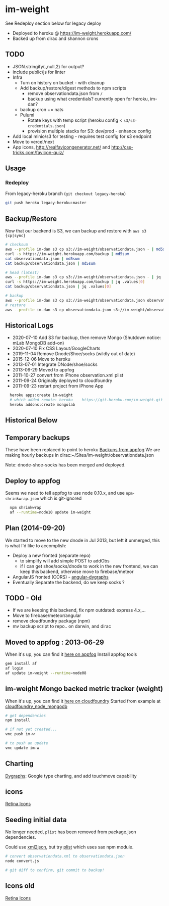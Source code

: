 # im-weight

See Redeploy section below for legacy deploy

- Deployed to heroku @ <https://im-weight.herokuapp.com/>
- Backed up from dirac and shannon crons

## TODO

- JSON.stringify(.,null,2) for output?
- include public/js for linter
- Infra
  - Turn on history on bucket - with cleanup
  - Add backup/restore/digest methods to npm scripts
    - remove observationdata.json from `/`
    - backup using what credentials? currently open for heroku, im-dan?
  - backup cron += nats
  - Pulumi
    - Rotate keys with temp script (heroku config < `s3/s3-credentials.json`)
    - provision multiple stacks for S3: dev/prod - enhance config
- Add local minio/s3 for testing - requires test config for s3 endpoint
- Move to vercel/next
- App icons, <http://realfavicongenerator.net/> and <http://css-tricks.com/favicon-quiz/>

## Usage

### Redeploy

From legacy-heroku branch (`git checkout legacy-heroku`)

```bash
git push heroku legacy-heroku:master
```

## Backup/Restore

Now that our backend is S3, we can backup and restore with `aws s3 {cp|sync}`

```bash
# checksum
aws --profile im-dan s3 cp s3://im-weight/observationdata.json - | md5sum
curl -s https://im-weight.herokuapp.com/backup | md5sum
cat observationdata.json | md5sum
cat backup/observationdata.json | md5sum

# head (latest)
aws --profile im-dan s3 cp s3://im-weight/observationdata.json - | jq .values[0]
curl -s https://im-weight.herokuapp.com/backup | jq .values[0]
cat backup/observationdata.json | jq .values[0]

# backup
aws --profile im-dan s3 cp s3://im-weight/observationdata.json observationdata.json
# restore
aws --profile im-dan s3 cp observationdata.json s3://im-weight/observationdata.json
```

## Historical Logs

- 2020-07-10 Add S3 for backup, then remove Mongo (Shutdown notice: mLab MongoDB add-on)
- 2020-07-10 Fix CSS Layout/GoogleCharts
- 2019-11-04 Remove Dnode/Shoe/socks (wildly out of date)
- 2015-12-06 Move to heroku
- 2013-07-01 Integrate DNode/shoe/socks
- 2013-06-29 Moved to appfog
- 2011-10-27 convert from iPhone observation.xml plist
- 2011-09-24 Originally deployed to cloudfoundry
- 2011-09-23 restart project from iPhone App

```bash
  heroku apps:create im-weight
  # which added remote: heroku    https://git.heroku.com/im-weight.git
  heroku addons:create mongolab
```

## Historical Below

## Temporary backups

These have been replaced to point to heroku
[Backups from appfog](http://im-weight.aws.af.cm/)
We are making hourly backups in dirac:~/Sites/im-weight/observationdata.json

Note: dnode-shoe-socks has been merged and deployed.

## Deploy to appfog

Seems we need to tell appfog to use node 0.10.x, and use `npm-shrinkwrap.json` which is git-ignored

```bash
  npm shrinkwrap
  af --runtime=node10 update im-weight
```

## Plan (2014-09-20)

We started to move to the new dnode in Jul 2013, but left it unmerged, this is what I'd like to accomplish:

- Deploy a new fronted (separate repo)
  - to simplify will add simple POST to addObs
  - if I can get shoe/socks/dnode to work in the new frontend, we can keep this backend, otherwise move to firebase/meteor
- AngularJS fronted (CORS) - [angular-dygraphs](http://cdjackson.github.io/angular-dygraphs/)
- Eventually Separate the backend, do we keep socks ?

## TODO - Old

- If we are keeping this backend, fix npm outdated: express 4.x,...
- Move to firebase/meteor/angular
- remove cloudfoundry package (npm)
- mv backup script to repo.. on darwin, and dirac

## Moved to appfog : 2013-06-29

When it's up, you can find it [here on appfog](http://im-weight.aws.af.cm/)
Install appfog tools

```bash
gem install af
af login
af update im-weight --runtime=node08
```

## im-weight Mongo backed metric tracker (weight)

When it's up, you can find it [here on cloudfoundry](http://im-w.cloudfoundry.com)
Started from example at
  [cloudfoundry_node_mongodb](https://github.com/gatesvp/cloudfoundry_node_mongodb.git)

```bash
# get dependencies
npm install

# if not yet created...
vmc push im-w

# to push an update
vmc update im-w
```

## Charting

[Dygraphs](http://dygraphs.com/): Google type charting, and add touchmove capability

## icons

[Retina Icons](http://www.iconfinder.com/search/1/?q=iconset%3Atwg_retina_icons)

## Seeding initial data

No longer needed, `plist` has been removed from package.json dependencies.

Could use [xml2json](https://github.com/buglabs/node-xml2json), but try [plist](https://github.com/TooTallNate/node-plist) which uses sax npm module.

```bash
# convert observationdata.xml to observationdata.json
node convert.js

# git diff to confirm, git commit to backup!
```

## Icons old

[Retina Icons](http://www.iconfinder.com/search/1/?q=iconset%3Atwg_retina_icons)
